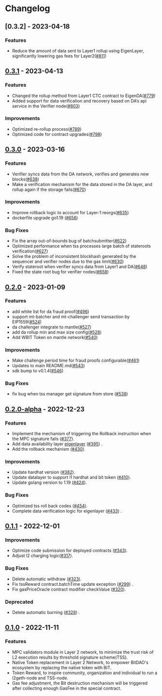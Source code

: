 # Changelog
## [0.3.2] - 2023-04-18

### Features
- Reduce the amount of data sent to Layer1 rollup using EigenLayer, significantly lowering gas fees for Layer2([#811](https://github.com/mantlenetworkio/mantle/pull/811))

## [0.3.1](https://github.com/mantlenetworkio/mantle/commits/v0.3.1) - 2023-04-13

### Features
- Changed the rollup method from Layer1 CTC contract to EigenDA([#779](https://github.com/mantlenetworkio/mantle/pull/779))
- Added support for data verification and recovery based on DA‘s api service in the Verifier node([#803](https://github.com/mantlenetworkio/mantle/pull/803))

### Improvements
- Optimized re-rollup process([#789](https://github.com/mantlenetworkio/mantle/pull/789))
- Optimized code for contract upgrades([#798](https://github.com/mantlenetworkio/mantle/pull/798))

## [0.3.0](https://github.com/mantlenetworkio/mantle/commits/v0.3.0) - 2023-03-16

### Features
- Verifier syncs data from the DA network, verifies and generates new blocks([#638](https://github.com/mantlenetworkio/mantle/pull/638))
- Make a verification mechanism for the data stored in the DA layer, and rollup again if the storage fails([#670](https://github.com/mantlenetworkio/mantle/pull/670))

### Improvements
- Improve rollback logic to account for Layer-1 reorgs([#635](https://github.com/mantlenetworkio/mantle/pull/635))
- dockerfile upgrade go1.19 ([#656](https://github.com/mantlenetworkio/mantle/pull/656))

### Bug Fixes
- Fix the array out-of-bounds bug of batchsubmitter([#622](https://github.com/mantlenetworkio/mantle/pull/622))
- Optimized performance when tss processes large batch of stateroots verification([#627](https://github.com/mantlenetworkio/mantle/pull/627))
- Solve the problem of inconsistent blockhash generated by the sequencer and verifier nodes due to the gas limit([#630](https://github.com/mantlenetworkio/mantle/pull/630))
- Verify stateroot when verifier syncs data from Layer1 and DA([#648](https://github.com/mantlenetworkio/mantle/pull/648))
- Fixed the state root bug for verifier nodes([#658](https://github.com/mantlenetworkio/mantle/pull/658))

## [0.2.0](https://github.com/mantlenetworkio/mantle/commits/v0.2.0) - 2023-01-09

### Features
- add white list for da fraud proof([#496](https://github.com/mantlenetworkio/mantle/issues/496))
- support mt-batcher and mt-challenger send transaction by EIP1559([#524](https://github.com/mantlenetworkio/mantle/issues/524))
- da challenger integrate to mantle([#527](https://github.com/mantlenetworkio/mantle/issues/527))
- add da rollup min and max size config([#528](https://github.com/mantlenetworkio/mantle/issues/528))
- Add WBIT Token on mantle network([#540](https://github.com/mantlenetworkio/mantle/issues/540))

### Improvements
- Make challenge period time for fraud proofs configurable([#461](https://github.com/mantlenetworkio/mantle/pull/461))
- Updates to main README.md([#543](https://github.com/mantlenetworkio/mantle/pull/543))
- sdk bump to v0.1.4([#546](https://github.com/mantlenetworkio/mantle/pull/546))

### Bug Fixes
- fix bug when tss manager get signature from store ([#538](https://github.com/mantlenetworkio/mantle/pull/538))

## [0.2.0-alpha](https://github.com/mantlenetworkio/mantle/commits/v0.2.0-alpha) - 2022-12-23

### Features
- Implement the mechanism of triggering the Rollback instruction when the MPC signature fails ([#377](https://github.com/mantlenetworkio/mantle/pull/377)).
- Add data availability layer [eigenlayer](https://www.eigenlayer.com/) ([#395](https://github.com/mantlenetworkio/mantle/pull/395)) .
- Add the rollback mechanism ([#430](https://github.com/mantlenetworkio/mantle/pull/430)).

### Improvements
- Update hardhat version ([#382](https://github.com/mantlenetworkio/mantle/pull/382)).
- Update datalayer to support l1 hardhat and bit token ([#410](https://github.com/mantlenetworkio/mantle/pull/410)).
- Update golang version to 1.19 ([#424](https://github.com/mantlenetworkio/mantle/pull/424)).

### Bug Fixes
- Optimized tss roll back codes ([#454](https://github.com/mantlenetworkio/mantle/pull/454)).
- Complete data verification logic for eigenlayer ([#433](https://github.com/mantlenetworkio/mantle/pull/433)) .

## [0.1.1](https://github.com/mantlenetworkio/mantle/commits/v0.1.1) - 2022-12-01


### Improvements
- Optimize code submission for deployed contracts ([#343](https://github.com/mantlenetworkio/mantle/pull/343)).
- Adjust l2 charging logic([#317](https://github.com/mantlenetworkio/mantle/pull/317)).

### Bug Fixes
- Delete automatic withdraw ([#323](https://github.com/mantlenetworkio/mantle/pull/323)).
- Fix tssReward contract.batchTime update exception ([#299](https://github.com/mantlenetworkio/mantle/pull/299)) .
- Fix gasPriceOracle contract modifier checkValue ([#320](https://github.com/mantlenetworkio/mantle/pull/320)).

### Deprecated
- Delete automatic burning ([#328](https://github.com/mantlenetworkio/mantle/pull/328)) .

## [0.1.0](https://github.com/mantlenetworkio/mantle/commits/v0.1.0) - 2022-11-11


### Features
- MPC validators module in Layer 2 network, to minimize the trust risk of L2 execution results by threshold signature scheme(TSS).
- Native Token replacement in Layer 2 Network, to empower BitDAO's ecosystem by replacing the native token with BIT.
- Token Reward, to inspire community, organization and individual to run a l2geth-node and TSS-node.
- Gas fee adjustment, the Bit destruction mechanism will be triggered after collecting enough GasFee in the special contract.